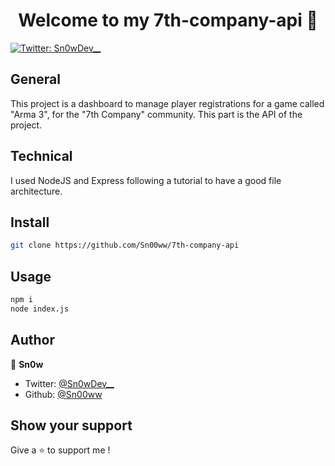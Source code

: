 <h1 align="center">Welcome to my 7th-company-api 👋</h1>
<p>
  <a href="https://twitter.com/Sn0wDev__" target="_blank">
    <img alt="Twitter: Sn0wDev__" src="https://img.shields.io/twitter/follow/Sn0wDev__.svg?style=social" />
  </a>
</p>

## General

This project is a dashboard to manage player registrations for a game called "Arma 3", for the "7th Company" community. This part is the API of the project.

## Technical

I used NodeJS and Express following a tutorial to have a good file architecture.

## Install

```sh
git clone https://github.com/Sn00ww/7th-company-api
```

## Usage

```sh
npm i
node index.js
```

## Author

👤 **Sn0w**

* Twitter: [@Sn0wDev__](https://twitter.com/Sn0wDev__)
* Github: [@Sn00ww](https://github.com/Sn00ww)

## Show your support

Give a ⭐️ to support me !

